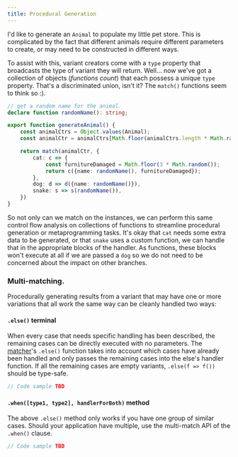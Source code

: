 ```yaml
---
title: Procedural Generation
---
```


I'd like to generate an `Animal` to populate my little pet store. This is complicated by the fact that different animals require different parameters to create, or may need to be constructed in different ways.

To assist with this, variant creators come with a `type` property that broadcasts the type of variant they will return. Well... now we've got a collection of objects (*functions count*) that each possess a unique `type` property. That's a discriminated union, isn't it? The `match()` functions seem to think so :).

```ts
// get a random name for the animal.
declare function randomName(): string;

export function generateAnimal() {
    const animalCtrs = Object.values(Animal);
    const animalCtr = animalCtrs[Math.floor(animalCtrs.length * Math.random())];

    return match(animalCtr, {
        cat: c => {
            const furnitureDamaged = Math.floor(3 * Math.random());
            return c({name: randomName(), furnitureDamaged});
        },
        dog: d => d({name: randomName()}),
        snake: s => s(randomName()),
    })
}
```

So not only can we match on the instances, we can perform this same control flow analysis on collections of functions to streamline procedural generation or metaprogramming tasks. It's okay that `cat` needs some extra data to be generated, or that `snake` uses a custom function, we can handle that in the appropriate blocks of the handler. As functions, these blocks won't execute at all if we are passed a `dog` so we do not need to be concerned about the impact on other branches. 

### Multi-matching.

Procedurally generating results from a variant that may have one or more variations that all work the same way can be cleanly handled two ways:

#### `.else()` terminal

When every case that needs specific handling has been described, the remaining cases can be directly executed with no parameters. The [matcher](matcher)'s `.else()` function takes into account which cases have already been handled and only passes the remaining cases into the else's handler function. If all the remaining cases are empty variants, `.else(f => f())` should be type-safe.

```ts
// Code sample TBD
```

#### `.when([type1, type2], handlerForBoth)` method

The above `.else()` method only works if you have one group of similar cases. Should your application have multiple, use the multi-match API of the `.when()` clause.

```ts
// Code sample TBD
```